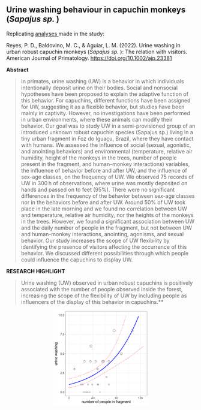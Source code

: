 ## Urine washing behaviour in capuchin monkeys (<i>Sapajus sp. </i>)

 

Replicating <a href="https://github.com/norberello/urine-washing-capuchin-monkeys-visitors/blob/main/urine%20washing%20capuchin%20monkeys%20script.ipynb"> analyses  </a> made in the study:

Reyes, P. D., Baldovino, M. C., &amp; Aguiar, L. M. (2022). Urine washing in urban robust capuchin monkeys (<i>Sapajus sp. </i>): The relation with visitors. American Journal of Primatology. https://doi.org/10.1002/ajp.23381 

**Abstract**

> In primates, urine washing (UW) is a behavior in which individuals intentionally deposit urine on their bodies. Social and nonsocial hypotheses have been proposed to explain the adaptive function of this behavior. For capuchins, different functions have been assigned for UW, suggesting it as a flexible behavior, but studies have been mainly in captivity. However, no investigations have been performed in urban environments, where these animals can modify their behavior. Our goal was to study UW in a semi-provisioned group of an introduced unknown robust capuchin species (Sapajus sp.) living in a tiny urban fragment in Foz do Iguaçu, Brazil, where they have contact with humans. We assessed the influence of social (sexual, agonistic, and anointing behaviors) and environmental (temperature, relative air humidity, height of the monkeys in the trees, number of people present in the fragment, and human-monkey interactions) variables, the influence of behavior before and after UW, and the influence of sex-age classes, on the frequency of UW. We observed 75 records of UW in 300 h of observations, where urine was mostly deposited on hands and passed on to feet (95%). There were no significant differences in the frequency of the behavior between sex-age classes nor in the behaviors before and after UW. Around 50% of UW took place in the late morning and we found no correlation between UW and temperature, relative air humidity, nor the heights of the monkeys in the trees. However, we found a significant association between UW and the daily number of people in the fragment, but not between UW and human-monkey interactions, anointing, agonisms, and sexual behavior. Our study increases the scope of UW flexibility by identifying the presence of visitors affecting the occurrence of this behavior. We discussed different possibilities through which people could influence the capuchins to display UW.

**RESEARCH HIGHLIGHT**

> Urine washing (UW) observed in urban robust capuchins is positively associated with the number of people observed inside the forest, increasing the scope of the flexibility of UW by including people as influencers of the display of this behavior in capuchins.**

<p align="center">
<img src="main figure.png" width="50%" alt="" class="center" align="middle" alt="regression figure with poisson fitted line and CI">
</center>
<p> 
